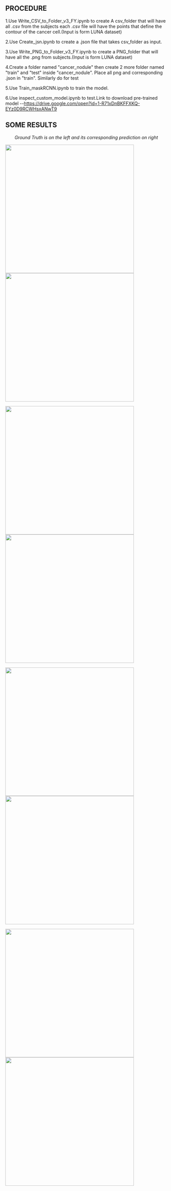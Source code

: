 <h2>PROCEDURE</h2>
1.Use Write_CSV_to_Folder_v3_FY.ipynb to create A csv_folder that will have all .csv from the subjects each .csv file will have the points that define the contour of the cancer cell.(Input is form LUNA dataset)

2.Use Create_jsn.ipynb to create a .json file that takes csv_folder as input.

3.Use Write_PNG_to_Folder_v3_FY.ipynb to create a PNG_folder that will have all the .png from subjects.(Input is form LUNA dataset)

4.Create a folder named "cancer_nodule" then create 2 more folder named "train" and "test" inside "cancer_nodule". Place all png and corresponding .json in "train". Similarly do for test

5.Use Train_maskRCNN.ipynb to train the model.

6.Use inspect_custom_model.ipynb to test.Link to download pre-trained model --https://drive.google.com/open?id=1-R71xDnBKFFXKQ-EYz0D9RCWHsxANwT9

<h2>SOME RESULTS</h2>
<p align="center"><em>Ground Truth is on the left and its corresponding prediction on right</em></p>
<p><img src="https://github.com/GangulliGanesh/Cancer_detect/blob/master/Static/GT_1.png" | width=400>
<img src="https://github.com/GangulliGanesh/Cancer_detect/blob/master/Static/prediction_1.png" | width=400></p>
<p><img src="https://github.com/GangulliGanesh/Cancer_detect/blob/master/Static/GT_2.png" | width=400>
<img src="https://github.com/GangulliGanesh/Cancer_detect/blob/master/Static/prediction_2.png" | width=400></p>
<p><img src="https://github.com/GangulliGanesh/Cancer_detect/blob/master/Static/GT_3.png" | width=400>
<img src="https://github.com/GangulliGanesh/Cancer_detect/blob/master/Static/prediction_3.png" | width=400></p>
<p><img src="https://github.com/GangulliGanesh/Cancer_detect/blob/master/Static/GT_4.png" | width=400>
<img src="https://github.com/GangulliGanesh/Cancer_detect/blob/master/Static/prediction_4.png" | width=400></p>
